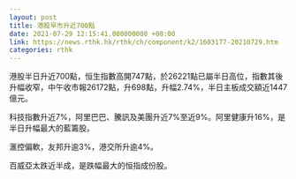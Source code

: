 ```yaml
---
layout: post
title: 港股早市升近700點
date: 2021-07-29 12:15:41.000000000 +08:00
link: https://news.rthk.hk/rthk/ch/component/k2/1603177-20210729.htm
categories: rthk
---
```


港股半日升近700點，恒生指數高開747點，於26221點已屬半日高位，指數其後升幅收窄，中午收市報26172點，升698點，升幅2.74%，半日主板成交額近1447億元。

科技指數升近7%，阿里巴巴、騰訊及美團升近7%至近9%。阿里健康升16%，是半日升幅最大的藍籌股。

滙控偏軟，友邦升逾3%，港交所升逾4%。

百威亞太跌近半成，是跌幅最大的恒指成份股。
